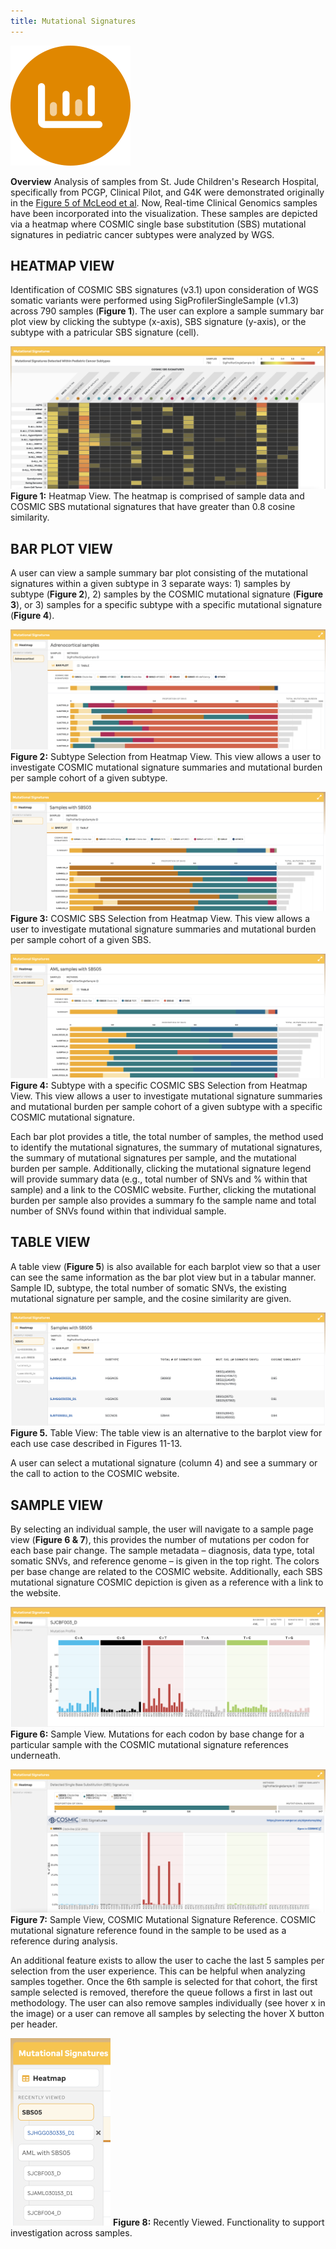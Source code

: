 ```yaml
---
title: Mutational Signatures
---
```


![Mutational Signatures](.././mutational-signatures.svg)

**Overview**
Analysis of samples from St. Jude Children's Research Hospital, specifically from PCGP, Clinical Pilot, and G4K were demonstrated originally in the [Figure 5 of McLeod et al](https://cancerdiscovery.aacrjournals.org/content/11/5/1082.long). Now, Real-time Clinical Genomics samples have been incorporated into the visualization. These samples are depicted via a heatmap where COSMIC single base substitution (SBS) mutational signatures in pediatric cancer subtypes were analyzed by WGS.

## HEATMAP VIEW
Identification of COSMIC SBS signatures (v3.1) upon consideration of WGS somatic variants were performed using SigProfilerSingleSample (v1.3) across 790 samples (**Figure 1**). The user can explore a sample summary bar plot view by clicking the subtype (x-axis), SBS signature (y-axis), or the subtype with a patricular SBS signature (cell).

![](./Heatmap.png)
**Figure 1:** Heatmap View. The heatmap is comprised of sample data and COSMIC SBS mutational signatures that have greater than 0.8 cosine similarity.

## BAR PLOT VIEW
A user can view a sample summary bar plot consisting of the mutational signatures within a given subtype in 3 separate ways: 1) samples by subtype (**Figure 2**), 2) samples by the COSMIC mutational signature (**Figure 3**), or 3) samples for a specific subtype with a specific mutational signature (**Figure 4**). 


![](./subtype_barplot.png)
**Figure 2:** Subtype Selection from Heatmap View. This view allows a user to investigate COSMIC mutational signature summaries and mutational burden per sample cohort of a given subtype.


![](./SBS_barplot.png)
**Figure 3:** COSMIC SBS Selection from Heatmap View. This view allows a user to investigate mutational signature summaries and mutational burden per sample cohort of a given SBS.


![](./subtype_sbs_barplot.png)
**Figure 4:** Subtype with a specific COSMIC SBS Selection from Heatmap View. This view allows a user to investigate mutational signature summaries and mutational burden per sample cohort of a given subtype with a specific COSMIC mutational signature.

Each bar plot provides a title, the total number of samples, the method used to identify the mutational signatures, the summary of mutational signatures, the summary of mutational signatures per sample, and the mutational burden per sample. Additionally, clicking the mutational signature legend will provide summary data (e.g., total number of SNVs and % within that sample) and a link to the COSMIC website. Further, clicking the mutational burden per sample also provides a summary fo the sample name and total number of SNVs found within that individual sample.


## TABLE VIEW
A table view (**Figure 5**) is also available for each barplot view so that a user can see the same information as the bar plot view but in a tabular manner. Sample ID, subtype, the total number of somatic SNVs, the existing mutational signature per sample, and the cosine similarity are given.

![](./table_view.png)
**Figure 5.** Table View: The table view is an alternative to the barplot view for each use case described in Figures 11-13.

A user can select a mutational signature (column 4) and see a summary or the call to action to the COSMIC website.

## SAMPLE VIEW
By selecting an individual sample, the user will navigate to a sample page view (**Figure 6 & 7**), this provides the number of mutations per codon for each base pair change. The sample metadata – diagnosis, data type, total somatic SNVs, and reference genome – is given in the top right. The colors per base change are related to the COSMIC website. Additionally, each SBS mutational signature COSMIC depiction is given as a reference with a link to the website.

![](./sample_view.png)
**Figure 6:** Sample View. Mutations for each codon by base change for a particular sample with the COSMIC mutational signature references underneath.

![](./sample_view_cosmic.png)
**Figure 7:** Sample View, COSMIC Mutational Signature Reference. COSMIC mutational signature reference found in the sample to be used as a reference during analysis.

An additional feature exists to allow the user to cache the last 5 samples per selection from the user experience. This can be helpful when analyzing samples together. Once the 6th sample is selected for that cohort, the first sample selected is removed, therefore the queue follows a first in last out methodology. The user can also remove samples individually (see hover x in the image) or a user can remove all samples by selecting the hover X button per header.

![](./recently_viewed.png)
**Figure 8:** Recently Viewed. Functionality to support investigation across samples. 